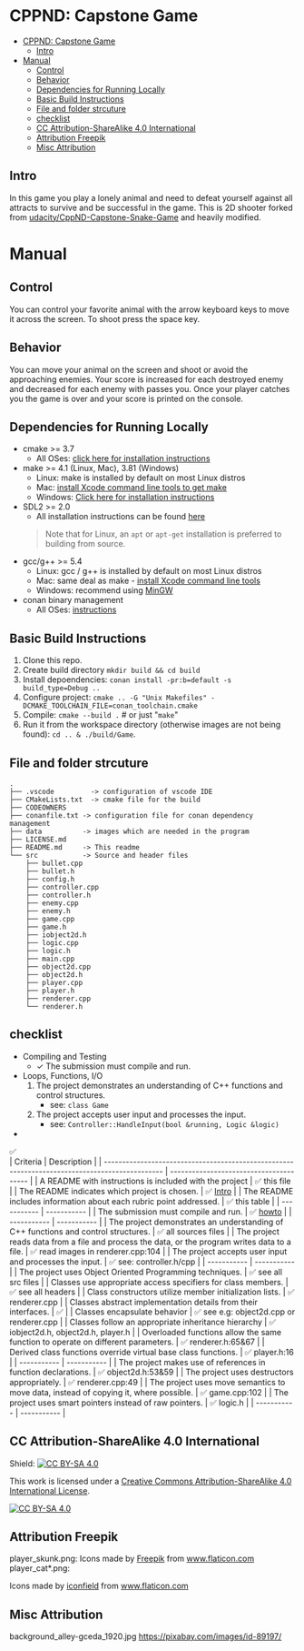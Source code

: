 # CPPND: Capstone Game

- [CPPND: Capstone Game](#cppnd-capstone-game)
  - [Intro](#intro)
- [Manual](#manual)
  - [Control](#control)
  - [Behavior](#behavior)
  - [Dependencies for Running Locally](#dependencies-for-running-locally)
  - [Basic Build Instructions](#basic-build-instructions)
  - [File and folder strcuture](#file-and-folder-strcuture)
  - [checklist](#checklist)
  - [CC Attribution-ShareAlike 4.0 International](#cc-attribution-sharealike-40-international)
  - [Attribution Freepik](#attribution-freepik)
  - [Misc Attribution](#misc-attribution)

## Intro
In this game you play a lonely animal and need to defeat yourself against all attracts to survive and be successful in the game. This is 2D shooter forked from [udacity/CppND-Capstone-Snake-Game](https://github.com/udacity/CppND-Capstone-Snake-Game) and heavily modified.

# Manual
## Control
You can control your favorite animal with the arrow keyboard keys to move it across the screen. To shoot press the space key.   
## Behavior
You can move your animal on the screen and shoot or avoid the approaching enemies. Your score is increased for each destroyed enemy and decreased for each enemy with passes you.
Once your player catches you the game is over and your score is printed on the console.

## Dependencies for Running Locally
* cmake >= 3.7
  * All OSes: [click here for installation instructions](https://cmake.org/install/)
* make >= 4.1 (Linux, Mac), 3.81 (Windows)
  * Linux: make is installed by default on most Linux distros
  * Mac: [install Xcode command line tools to get make](https://developer.apple.com/xcode/features/)
  * Windows: [Click here for installation instructions](http://gnuwin32.sourceforge.net/packages/make.htm)
* SDL2 >= 2.0
  * All installation instructions can be found [here](https://wiki.libsdl.org/Installation)
  >Note that for Linux, an `apt` or `apt-get` installation is preferred to building from source. 
* gcc/g++ >= 5.4
  * Linux: gcc / g++ is installed by default on most Linux distros
  * Mac: same deal as make - [install Xcode command line tools](https://developer.apple.com/xcode/features/)
  * Windows: recommend using [MinGW](http://www.mingw.org/)
* conan binary management
  * All OSes: [instructions](https://docs.conan.io/en/latest/installation.html#)

## Basic Build Instructions

1. Clone this repo.
2. Create build directory `mkdir build && cd build`
3. Install depoendencies: `conan install -pr:b=default -s build_type=Debug ..`
4. Configure project: `cmake .. -G "Unix Makefiles" -DCMAKE_TOOLCHAIN_FILE=conan_toolchain.cmake`
5. Compile: `cmake --build .`  # or just "`make`"
6. Run it from the workspace directory (otherwise images are not being found): `cd .. & ./build/Game`. 

## File and folder strcuture
```
.
├── .vscode         -> configuration of vscode IDE 
├── CMakeLists.txt  -> cmake file for the build    
├── CODEOWNERS  
├── conanfile.txt -> configuration file for conan dependency management 
├── data          -> images which are needed in the program
├── LICENSE.md
├── README.md     -> This readme
└── src           -> Source and header files
    ├── bullet.cpp
    ├── bullet.h
    ├── config.h
    ├── controller.cpp
    ├── controller.h
    ├── enemy.cpp
    ├── enemy.h
    ├── game.cpp
    ├── game.h
    ├── iobject2d.h
    ├── logic.cpp
    ├── logic.h
    ├── main.cpp
    ├── object2d.cpp
    ├── object2d.h
    ├── player.cpp
    ├── player.h
    ├── renderer.cpp
    └── renderer.h
```

## checklist
* Compiling and Testing 
  * ✓ The submission must compile and run.
* Loops, Functions, I/O
  1. The project demonstrates an understanding of C++ functions and control structures.
     - see: `class Game`
  2. The project accepts user input and processes the input.
     - see: `Controller::HandleInput(bool &running, Logic &logic) `
* 
   
✅   
| Criteria                                                                                       | Description                             |
| ---------------------------------------------------------------------------------------------- | --------------------------------------- |
| A README with instructions is included with the project                                        | ✅ this file                             |
| The README indicates which project is chosen.                                                  | ✅ [Intro](#intro)                       |
| The README includes information about each rubric point addressed.                             | ✅ this table                            |
| -----------                                                                                    | -----------                             |
| The submission must compile and run.                                                           | ✅  [howto](#basic-build-instructions)   |
| -----------                                                                                    | -----------                             |
| The project demonstrates an understanding of C++ functions and control structures.             | ✅ all sources files                     |
| The project reads data from a file and process the data, or the program writes data to a file. | ✅ read images in  renderer.cpp:104      |
| The project accepts user input and processes the input.                                        | ✅ see: controller.h/cpp                 |
| -----------                                                                                    | -----------                             |
| The project uses Object Oriented Programming techniques.                                       | ✅ see all src files                     |
| Classes use appropriate access specifiers for class members.                                   | ✅ see all headers                       |
| Class constructors utilize member initialization lists.                                        | ✅ renderer.cpp                          |
| Classes abstract implementation details from their interfaces.                                 | ✅                                       |
| Classes encapsulate behavior                                                                   | ✅ see e.g: object2d.cpp or renderer.cpp |
| Classes follow an appropriate inheritance hierarchy                                            | ✅ iobject2d.h, object2d.h, player.h     |
| Overloaded functions allow the same function to operate on different parameters.               | ✅ renderer.h:65&67                      |
| Derived class functions override virtual base class functions.                                 | ✅ player.h:16                           |
| -----------                                                                                    | -----------                             |
| The project makes use of references in function declarations.                                  | ✅ object2d.h:53&59                      |
| The project uses destructors appropriately.                                                    | ✅ renderer.cpp:49                       |
| The project uses move semantics to move data, instead of copying it, where possible.           | ✅ game.cpp:102                          |
| The project uses smart pointers instead of raw pointers.                                       | ✅ logic.h                               |
| -----------                                                                                    | -----------                             |




## CC Attribution-ShareAlike 4.0 International
Shield: [![CC BY-SA 4.0][cc-by-sa-shield]][cc-by-sa]

This work is licensed under a
[Creative Commons Attribution-ShareAlike 4.0 International License][cc-by-sa].

[![CC BY-SA 4.0][cc-by-sa-image]][cc-by-sa]

[cc-by-sa]: http://creativecommons.org/licenses/by-sa/4.0/
[cc-by-sa-image]: https://licensebuttons.net/l/by-sa/4.0/88x31.png
[cc-by-sa-shield]: https://img.shields.io/badge/License-CC%20BY--SA%204.0-lightgrey.svg

## Attribution Freepik
player_skunk.png: Icons made by <a href="https://www.freepik.com" title="Freepik">Freepik</a> from <a href="https://www.flaticon.com/" title="Flaticon">www.flaticon.com</a>
player_cat*.png: <div>Icons made by <a href="https://www.flaticon.com/authors/iconfield" title="iconfield">iconfield</a> from <a href="https://www.flaticon.com/" title="Flaticon">www.flaticon.com</a></div>

## Misc Attribution

background_alley-gceda_1920.jpg https://pixabay.com/images/id-89197/
